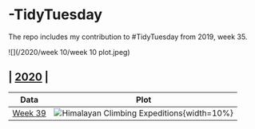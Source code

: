 # **-TidyTuesday**
The repo includes my contribution to #TidyTuesday from 2019, week 35. 

![](/2020/week 10/week 10 plot.jpeg)

## | [2020](2020/) |

| **Data** | **Plot** | 
| :---: | :---: |
| [Week 39](https://github.com/johnmutiso/-TidyTuesday/tree/master/2020/week%2039/data) | ![Himalayan Climbing Expeditions](https://github.com/johnmutiso/-TidyTuesday/blob/master/2020/week%2022/week22plot.png){width=10%} | 